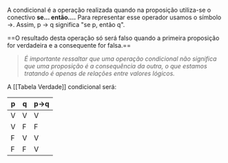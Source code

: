 A condicional é a operação realizada quando na proposição utiliza-se o conectivo **se... então....** Para representar esse operador usamos o símbolo →. Assim, p → q significa "se p, então q".

==O resultado desta operação só será falso quando a primeira proposição for verdadeira e a consequente for falsa.==

>	*É importante ressaltar que uma operação condicional não significa que uma proposição é a consequência da outra, o que estamos tratando é apenas de relações entre valores lógicos.*

A [[Tabela Verdade]] condicional será: 

| p   | q   | p→q |
| --- | --- | --- |
| V   | V   | V   |
| V   | F   | F   |
| F   | V   | V   |
| F   | F   | V   |
